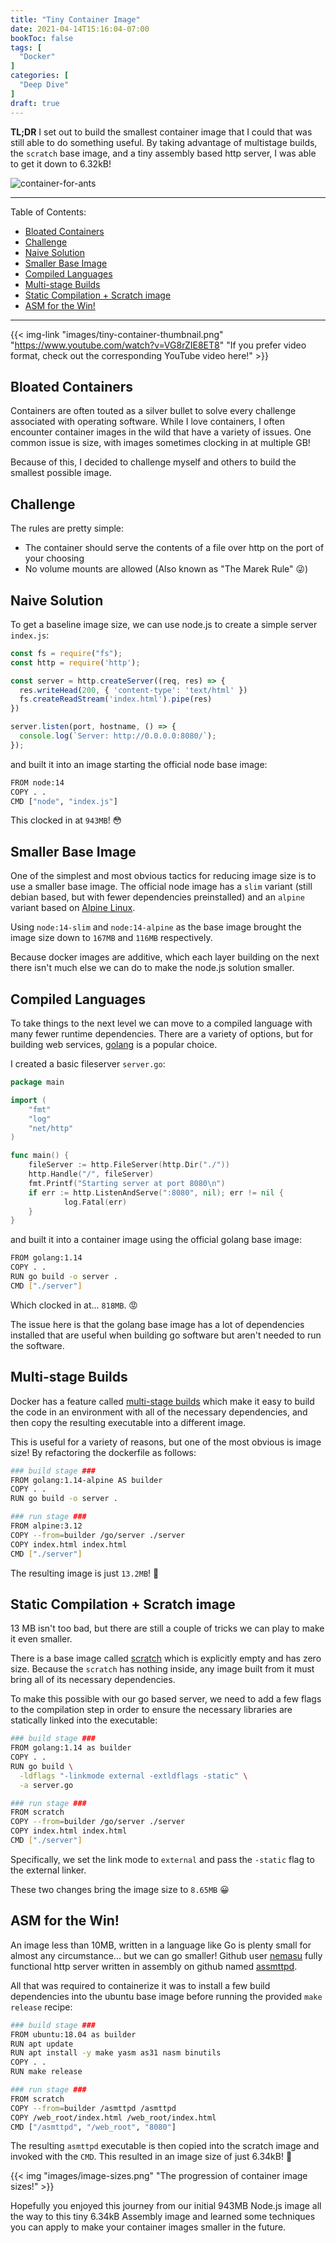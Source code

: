 ```yaml
---
title: "Tiny Container Image"
date: 2021-04-14T15:16:04-07:00
bookToc: false
tags: [
  "Docker"
]
categories: [
  "Deep Dive"
]
draft: true
---
```


**TL;DR** I set out to build the smallest container image that I could that was still able to do something useful. By taking advantage of multistage builds, the `scratch` base image, and a tiny assembly based http server, I was able to get it down to 6.32kB!

![container-for-ants](/static/images/container-for-ants.png)

<!--more-->

---

Table of Contents:
- [Bloated Containers](#bloated-containers)
- [Challenge](#challenge)
- [Naive Solution](#naive-solution)
- [Smaller Base Image](#smaller-base-image)
- [Compiled Languages](#compiled-languages)
- [Multi-stage Builds](#multi-stage-builds)
- [Static Compilation + Scratch image](#static-compilation--scratch-image)
- [ASM for the Win!](#asm-for-the-win)

--- 

{{< img-link "images/tiny-container-thumbnail.png" "https://www.youtube.com/watch?v=VG8rZIE8ET8" "If you prefer video format, check out the corresponding YouTube video here!" >}}

## Bloated Containers
Containers are often touted as a silver bullet to solve every challenge associated with operating software. While I love containers, I often encounter container images in the wild that have a variety of issues. One common issue is size, with images sometimes clocking in at multiple GB!

Because of this, I decided to challenge myself and others to build the smallest possible image.

## Challenge

The rules are pretty simple:
- The container should serve the contents of a file over http on the port of your choosing
- No volume mounts are allowed (Also known as "The Marek Rule" 😜)

## Naive Solution

To get a baseline image size, we can use node.js to create a simple server `index.js`:

```js
const fs = require("fs");
const http = require('http');

const server = http.createServer((req, res) => {
  res.writeHead(200, { 'content-type': 'text/html' })
  fs.createReadStream('index.html').pipe(res)
})

server.listen(port, hostname, () => {
  console.log(`Server: http://0.0.0.0:8080/`);
});
```
and built it into an image starting the official node base image:

```bash
FROM node:14
COPY . .
CMD ["node", "index.js"]
```

This clocked in at `943MB`! 😳

## Smaller Base Image

One of the simplest and most obvious tactics for reducing image size is to use a smaller base image. The official node image has a `slim` variant (still debian based, but with fewer dependencies preinstalled) and an `alpine` variant based on [Alpine Linux](https://alpinelinux.org/).

Using `node:14-slim` and `node:14-alpine` as the base image brought the image size down to `167MB` and `116MB` respectively.

Because docker images are additive, which each layer building on the next there isn't much else we can do to make the node.js solution smaller.

## Compiled Languages

To take things to the next level we can move to a compiled language with many fewer runtime dependencies. There are a variety of options, but for building web services, [golang](https://golang.org/) is a popular choice.

I created a basic fileserver `server.go`:

```go
package main

import (
	"fmt"
	"log"
	"net/http"
)

func main() {
	fileServer := http.FileServer(http.Dir("./"))
	http.Handle("/", fileServer)
	fmt.Printf("Starting server at port 8080\n")
	if err := http.ListenAndServe(":8080", nil); err != nil {
			log.Fatal(err)
	}
}
```
and built it into a container image using the official golang base image:
```bash
FROM golang:1.14
COPY . .
RUN go build -o server .
CMD ["./server"]
```
Which clocked in at... `818MB`. 😡

The issue here is that the golang base image has a lot of dependencies installed that are useful when building go software but aren't needed to run the software.

## Multi-stage Builds

Docker has a feature called [multi-stage builds](https://docs.docker.com/develop/develop-images/multistage-build/) which make it easy to build the code in an environment with all of the necessary dependencies, and then copy the resulting executable into a different image.

This is useful for a variety of reasons, but one of the most obvious is image size! By refactoring the dockerfile as follows:

```bash
### build stage ###
FROM golang:1.14-alpine AS builder
COPY . .
RUN go build -o server .

### run stage ###
FROM alpine:3.12
COPY --from=builder /go/server ./server
COPY index.html index.html
CMD ["./server"]
```

The resulting image is just `13.2MB`! 🙂

## Static Compilation + Scratch image

13 MB isn't too bad, but there are still a couple of tricks we can play to make it even smaller.

There is a base image called [scratch](https://hub.docker.com/_/scratch) which is explicitly empty and has zero size. Because the `scratch` has nothing inside, any image built from it must bring all of its necessary dependencies. 

To make this possible with our go based server, we need to add a few flags to the compilation step in order to ensure the necessary libraries are statically linked into the executable:

```bash
### build stage ###
FROM golang:1.14 as builder
COPY . .
RUN go build \
  -ldflags "-linkmode external -extldflags -static" \
  -a server.go

### run stage ###
FROM scratch
COPY --from=builder /go/server ./server
COPY index.html index.html
CMD ["./server"]
```

Specifically, we set the link mode to `external` and pass the `-static` flag to the external linker.

These two changes bring the image size to `8.65MB` 😀

## ASM for the Win!

An image less than 10MB, written in a language like Go is plenty small for almost any circumstance... but we can go smaller! Github user [nemasu](https://github.com/nemasu) fully functional http server written in assembly on github named [assmttpd](https://github.com/nemasu/asmttpd).

All that was required to containerize it was to install a few build dependencies into the ubuntu base image before running the provided `make release` recipe:

```bash
### build stage ###
FROM ubuntu:18.04 as builder
RUN apt update
RUN apt install -y make yasm as31 nasm binutils 
COPY . .
RUN make release

### run stage ###
FROM scratch
COPY --from=builder /asmttpd /asmttpd
COPY /web_root/index.html /web_root/index.html
CMD ["/asmttpd", "/web_root", "8080"] 
```

The resulting `asmttpd` executable is then copied into the scratch image and invoked with the `CMD`. This resulted in an image size of just 6.34kB! 🥳

{{< img "images/image-sizes.png" "The progression of container image sizes!" >}}

Hopefully you enjoyed this journey from our initial 943MB Node.js image all the way to this tiny 6.34kB Assembly image and learned some techniques you can apply to make your container images smaller in the future.


